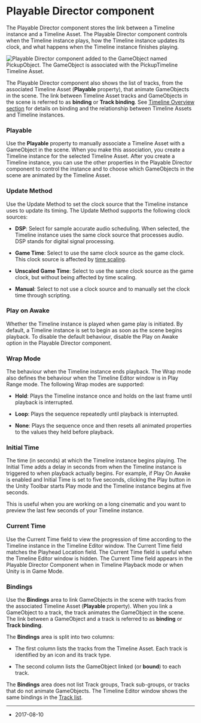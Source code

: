 # Playable Director component

The Playable Director component stores the link between a Timeline instance and a Timeline Asset. The Playable Director component controls when the Timeline instance plays, how the Timeline instance updates its clock, and what happens when the Timeline instance finishes playing. 

![Playable Director component added to the GameObject named PickupObject. The GameObject is associated with the PickupTimeline Timeline Asset.](../uploads/Main/timeline_inspector_playable_director.png)

The Playable Director component also shows the list of tracks, from the associated Timeline Asset (__Playable__ property), that animate GameObjects in the scene. The link between Timeline Asset tracks and GameObjects in the scene is referred to as __binding__ or __Track binding__. See [Timeline Overview section](TimelineOverview) for details on binding and the relationship between Timeline Assets and Timeline instances.

### Playable

Use the __Playable__ property to manually associate a Timeline Asset with a GameObject in the scene. When you make this association, you create a Timeline instance for the selected Timeline Asset. After you create a Timeline instance, you can use the other properties in the Playable Director component to control the instance and to choose which GameObjects in the scene are animated by the Timeline Asset.

### Update Method

Use the Update Method to set the clock source that the Timeline instance uses to update its timing. The Update Method supports the following clock sources:

* __DSP__: Select for sample accurate audio scheduling. When selected, the Timeline instance uses the same clock source that processes audio. DSP stands for digital signal processing.

* __Game Time__: Select to use the same clock source as the game clock. This clock source is affected by [time scaling](TimeFrameManagement).

* __Unscaled Game Time__: Select to use the same clock source as the game clock, but without being affected by time scaling.

* __Manual__: Select to not use a clock source and to manually set the clock time through scripting.

### Play on Awake

Whether the Timeline instance is played when game play is initiated. By default, a Timeline instance is set to begin as soon as the scene begins playback. To disable the default behaviour, disable the Play on Awake option in the Playable Director component. 

### Wrap Mode

The behaviour when the Timeline instance ends playback. The Wrap mode also defines the behaviour when the Timeline Editor window is in Play Range mode. The following Wrap modes are supported:

* __Hold__: Plays the Timeline instance once and holds on the last frame until playback is interrupted.

* __Loop__: Plays the sequence repeatedly until playback is interrupted.

* __None__: Plays the sequence once and then resets all animated properties to the values they held before playback.

### Initial Time

The time (in seconds) at which the Timeline instance begins playing. The Initial Time adds a delay in seconds from when the Timeline instance is triggered to when playback actually begins. For example, if Play On Awake is enabled and Initial Time is set to five seconds, clicking the Play button in the Unity Toolbar starts Play mode and the Timeline instance begins at five seconds.

This is useful when you are working on a long cinematic and you want to preview the last few seconds of your Timeline instance. 

### Current Time

Use the Current Time field to view the progression of time according to the Timeline instance in the Timeline Editor window. The Current Time field matches the Playhead Location field. The Current Time field is useful when the Timeline Editor window is hidden. The Current Time field appears in the Playable Director Component when in Timeline Playback mode or when Unity is in Game Mode.

### Bindings

Use the __Bindings__ area to link GameObjects in the scene with tracks from the associated Timeline Asset (__Playable__ property). When you link a GameObject to a track, the track animates the GameObject in the scene. The link between a GameObject and a track is referred to as __binding__ or __Track binding__. 

The __Bindings__ area is split into two columns:

* The first column lists the tracks from the Timeline Asset. Each track is identified by an icon and its track type. 

* The second column lists the GameObject linked (or __bound__) to each track.

The __Bindings__ area does not list Track groups, Track sub-groups, or tracks that do not animate GameObjects. The Timeline Editor window shows the same bindings in the [Track list](TimelineTrackList).


---
* <span class="page-edit">2017-08-10  <!-- include IncludeTextNewPageSomeEdit --></span>